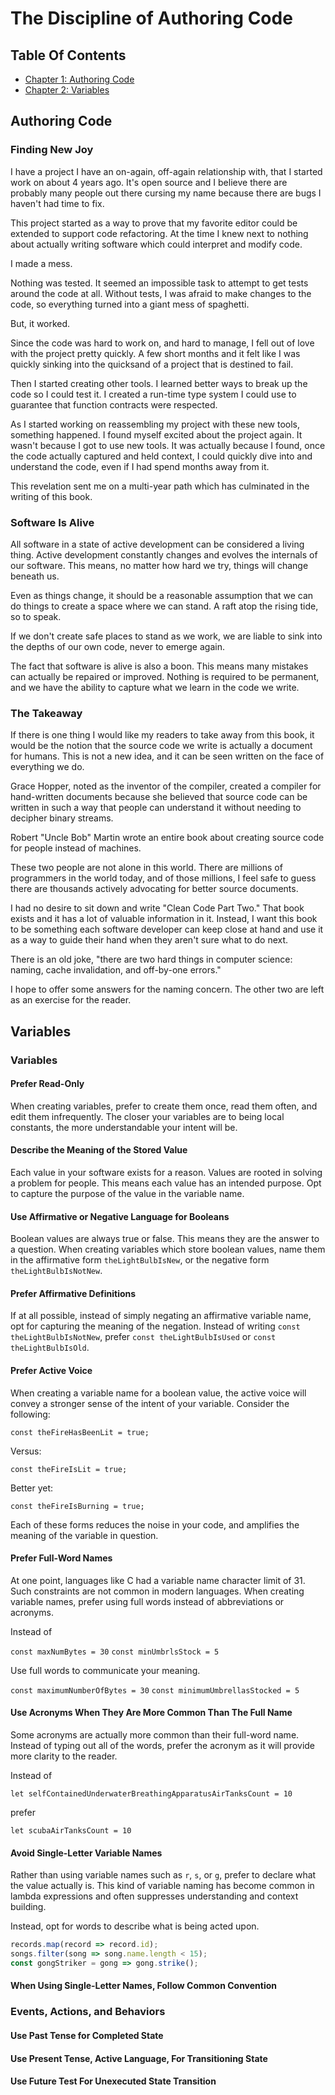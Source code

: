 
<!-- GENERATED DOCUMENT! DO NOT EDIT! -->
# The Discipline of Authoring Code #


## Table Of Contents ##

- [Chapter 1: Authoring Code](#user-content-authoring-code)
- [Chapter 2: Variables](#user-content-variables)

## Authoring Code ##


### Finding New Joy ###

I have a project I have an on-again, off-again relationship with, that I started work on about 4 years ago. It's open source and I believe there are probably many people out there cursing my name because there are bugs I haven't had time to fix.

This project started as a way to prove that my favorite editor could be extended to support code refactoring. At the time I knew next to nothing about actually writing software which could interpret and modify code.

I made a mess.

Nothing was tested. It seemed an impossible task to attempt to get tests around the code at all. Without tests, I was afraid to make changes to the code, so everything turned into a giant mess of spaghetti.

But, it worked.

Since the code was hard to work on, and hard to manage, I fell out of love with the project pretty quickly. A few short months and it felt like I was quickly sinking into the quicksand of a project that is destined to fail.

Then I started creating other tools. I learned better ways to break up the code so I could test it. I created a run-time type system I could use to guarantee that function contracts were respected.

As I started working on reassembling my project with these new tools, something happened. I found myself excited about the project again. It wasn't because I got to use new tools. It was actually because I found, once the code actually captured and held context, I could quickly dive into and understand the code, even if I had spend months away from it.

This revelation sent me on a multi-year path which has culminated in the writing of this book.
    

### Software Is Alive ###

All software in a state of active development can be considered a living thing. Active development constantly changes and evolves the internals of our software. This means, no matter how hard we try, things will change beneath us.

Even as things change, it should be a reasonable assumption that we can do things to create a space where we can stand. A raft atop the rising tide, so to speak.

If we don't create safe places to stand as we work, we are liable to sink into the depths of our own code, never to emerge again.

The fact that software is alive is also a boon. This means many mistakes can actually be repaired or improved. Nothing is required to be permanent, and we have the ability to capture what we learn in the code we write.


    

### The Takeaway ###

If there is one thing I would like my readers to take away from this book, it would be the notion that the source code we write is actually a document for humans. This is not a new idea, and it can be seen written on the face of everything we do.

Grace Hopper, noted as the inventor of the compiler, created a compiler for hand-written documents because she believed that source code can be written in such a way that people can understand it without needing to decipher binary streams.

Robert "Uncle Bob" Martin wrote an entire book about creating source code for people instead of machines.

These two people are not alone in this world. There are millions of programmers in the world today, and of those millions, I feel safe to guess there are thousands actively advocating for better source documents.

I had no desire to sit down and write "Clean Code Part Two." That book exists and it has a lot of valuable information in it. Instead, I want this book to be something each software developer can keep close at hand and use it as a way to guide their hand when they aren't sure what to do next.

There is an old joke, "there are two hard things in computer science: naming, cache invalidation, and off-by-one errors."

I hope to offer some answers for the naming concern. The other two are left as an exercise for the reader.

    
    

## Variables ##


### Variables ###

#### Prefer Read-Only ####

When creating variables, prefer to create them once, read them often, and edit them infrequently. The closer your variables are to being local constants, the more understandable your intent will be.

#### Describe the Meaning of the Stored Value ####

Each value in your software exists for a reason. Values are rooted in solving a problem for people. This means each value has an intended purpose. Opt to capture the purpose of the value in the variable name.

#### Use Affirmative or Negative Language for Booleans ####

Boolean values are always true or false. This means they are the answer to a question. When creating variables which store boolean values, name them in the affirmative form `theLightBulbIsNew`, or the negative form `theLightBulbIsNotNew`.

#### Prefer Affirmative Definitions ####

If at all possible, instead of simply negating an affirmative variable name, opt for capturing the meaning of the negation. Instead of writing `const theLightBulbIsNotNew`, prefer `const theLightBulbIsUsed` or `const theLightBulbIsOld`.

#### Prefer Active Voice ####

When creating a variable name for a boolean value, the active voice will convey a stronger sense of the intent of your variable. Consider the following:

`const theFireHasBeenLit = true;`

Versus:

`const theFireIsLit = true;`

Better yet:

`const theFireIsBurning = true;`

Each of these forms reduces the noise in your code, and amplifies the meaning of the variable in question.

#### Prefer Full-Word Names ####

At one point, languages like C had a variable name character limit of 31. Such constraints are not common in modern languages. When creating variable names, prefer using full words instead of abbreviations or acronyms.

Instead of

`const maxNumBytes = 30`
`const minUmbrlsStock = 5`

Use full words to communicate your meaning.

`const maximumNumberOfBytes = 30`
`const minimumUmbrellasStocked = 5`

#### Use Acronyms When They Are More Common Than The Full Name ####

Some acronyms are actually more common than their full-word name. Instead of typing out all of the words, prefer the acronym as it will provide more clarity to the reader.

Instead of

`let selfContainedUnderwaterBreathingApparatusAirTanksCount = 10`

prefer

`let scubaAirTanksCount = 10`

#### Avoid Single-Letter Variable Names ####

Rather than using variable names such as `r`, `s`, or `g`, prefer to declare what the value actually is. This kind of variable naming has become common in lambda expressions and often suppresses understanding and context building.

Instead, opt for words to describe what is being acted upon.

```javascript
records.map(record => record.id);
songs.filter(song => song.name.length < 15);
const gongStriker = gong => gong.strike();
```

#### When Using Single-Letter Names, Follow Common Convention ####


    

### Events, Actions, and Behaviors ###

#### Use Past Tense for Completed State ####

#### Use Present Tense, Active Language, For Transitioning State ####

#### Use Future Test For Unexecuted State Transition ####


    
    

<!-- GENERATED DOCUMENT! DO NOT EDIT! -->
    